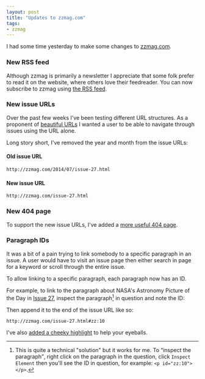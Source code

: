 ```yaml
---
layout: post
title: "Updates to zzmag.com"
tags:
- zzmag
---
```


I had some time yesterday to make some changes to [zzmag.com](http://zzmag.com).

### New RSS feed

Although zzmag is primarily a newsletter I appreciate that some folk prefer to
read it on the website, where others love their feedreader. You can now
subscribe to zzmag using [the RSS feed](http://zzmag.com/atom.xml).

### New issue URLs

Over the past few weeks I've been testing different URL structures. As a
proponent of [beautiful URLs](http://reyhan.org/2011/01/beautiful-urls.html) I
wanted a user to be able to navigate through issues using the URL alone.

Long story short, I've removed the year and month from the issue URLs:

#### Old issue URL

    http://zzmag.com/2014/07/issue-27.html

#### New issue URL

    http://zzmag.com/issue-27.html

### New 404 page

To support the new issue URLs, I've added a [more useful 404
page](http://zzmag.com/404.html).

### Paragraph IDs

It was a bit of a pain trying to link somebody to a specific paragraph in an
issue. A user would have to visit an issue page then either search in page for a
keyword or scroll through the entire issue.

To allow linking to a specific paragraph, each paragraph now has an ID.

For example, to link to the paragraph about NASA's Astronomy Picture of the Day
in [Issue 27](http://zzmag.com/issue-27.html), inspect the paragraph[^1] in
question and note the ID:

<script src="https://gist.github.com/rey/7e381dbf6e274186640c.js">
</script>

Then append it to the end of the issue URL like so:

    http://zzmag.com/issue-27.html#zz:10

I've also [added a cheeky highlight](http://zzmag.com/issue-27.html#zz:10) to
help your eyeballs.

[^1]: This is quite a technical "solution" but it works for me. To <q>inspect the paragraph</q>, right click on the paragraph in the question, click `Inspect Element` then you'll see the ID in question, for example: `<p id="zz:10"></p>`.
